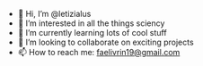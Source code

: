 - 👋 Hi, I’m @letizialus
- 👀 I’m interested in all the things sciency
- 🌱 I’m currently learning lots of cool stuff
- 💞️ I’m looking to collaborate on exciting projects 
- 📫 How to reach me: faelivrin19@gmail.com

<!---
letizialus/letizialus is a ✨ special ✨ repository because its `README.md` (this file) appears on your GitHub profile.
You can click the Preview link to take a look at your changes.
--->

